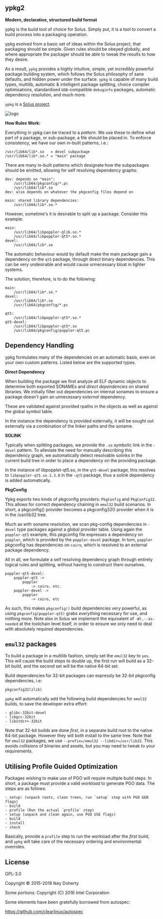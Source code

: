 ypkg2
-----

**Modern, declarative, structured build format**


ypkg is the build tool of choice for Solus. Simply put, it is a tool to convert a build process into a packaging operation.

ypkg evolved from a basic set of ideas within the Solus project, that packaging should be simple. Given rules should be obeyed globally, and where appropriate the packager should be able to tweak the results to how they desire.

As a result, `ypkg` provides a highly intuitive, simple, yet incredibly powerful package building system, which follows the Solus philosophy of sane defaults, and hidden power under the surface. `ypkg` is capable of many build types, multilib, automatic & intelligent package splitting, choice compiler optimisations, standardised `GDB`-compatible `debuginfo` packages, automatic dependency resolution, and much more.

`ypkg` is a [Solus project](https://getsol.us/).

![logo](https://build.getsol.us/logo.png)

**How Rules Work:**

Everything in ypkg can be traced to a *pattern*. We use these to define what part of a package, or sub-package, a file should be placed in. To enforce consistency, we have our own in-built patterns, i.e.:

    /usr/lib64/lib*.so   = devel subpackage
    /usr/lib64/lib*.so.* = "main" package

There are many in-built patterns which designate how the subpackages should be emitted, allowing for self resolving dependency graphs:

    dev: depends on "main":
        /usr/lib64/pkgconfig/*.pc
        /usr/lib64/lib*.so
    dev: also depends on whatever the pkgconfig files depend on

    main: shared library dependencies:
        /usr/lib64/lib*.so.*

However, sometime's it is desirable to split up a package. Consider this example:

    main:
        /usr/lib64/libpoppler-glib.so.*
        /usr/lib64/libpoppler-qt5*.so.*
    devel:
        /usr/lib64/lib*.so

The automatic behaviour would by default make the main package gain a dependency on the `qt5` package, through direct binary dependencies. This can be very undesirable and would cause unnecessary bloat in lighter systems.

The solution, therefore, is to do the following:

    main:
        /usr/lib64/lib*.so.*
    devel:
        /usr/lib64/lib*.so
        /usr/lib64/pkgconfig/*.pc

    qt5:
        /usr/lib64/libpoppler-qt5*.so.*
    qt5-devel:
        /usr/lib64/libpoppler-qt5*.so
        /usr/lib64/pkgconfig/poppler-qt5.pc

Dependency Handling
-------------------

ypkg formulates many of the dependencies on an automatic basis, even on your own custom patterns. Listed below are the supported types.

**Direct Dependency**

When building the package we first analyze all ELF dynamic objects to determine both exported SONAMEs and _direct dependencies_ on shared libraries. We initially filter out dependencies on internal sonames to ensure a package doesn't gain an unnecessary *external* dependency.

These are validated against provided rpaths in the objects as well as against the global symbol table.

In the instance the dependency is provided externally, it will be sought out externally via a combination of the linker paths and the soname.

**SOLINK**

Typically when splitting packages, we provide the `.so` symbolic link in the `-devel` pattern. To alleviate the need for manually describing this dependency graph, we automatically detect resolvable solinks in the current build tree in order to place a dependency on the providing package.

In the instance of libpopplet-qt5.so, in the `qt5-devel` package, this resolves to `libpoppler-qt5.so.1.3.0` in the `-qt5` package, thus a solink dependency is added automatically.

**PkgConfig**

Ypkg exports two kinds of pkgconfig providers: `PkgConfig` and `PkgConfig32`. This allows for correct dependency chaining in `emul32` build scenarios. In short, a pkgconfig() provider becomes a pkgconfig32() provider when it is in the /usr/lib32 tree.

Much as with soname resolution, we scan pkg-config dependencies in `-devel` type packages against a global provider table. Using again the `poppler-qt5` example, this pkgconfig file expresses a dependency on `poppler`, which is provided by the `poppler-devel` package. In turn, `poppler` pkgconfig has dependencies on `cairo`, which is resolved to an external package dependency.

All in all, we formulate a self resolving dependency graph through entirely logical rules and splitting, without having to construct them ourselves.

    poppler-qt5-devel:
        poppler-qt5 ->
            poppler
                -> cairo, etc.
        poppler-devel ->
            poppler
                -> cairo, etc

As such, this makes `pkgconfig()` build dependencies very powerful, as using `pkgconfig(poppler-qt5)` grabs *everything* necessary for use, and nothing more. Note also in Solus we implement the equivalent of `-Wl,--as-needed` at the toolchain level itself, in order to ensure we only need to deal with absolutely required dependencies.

`emul32` packages
-----------------

To build a package in a multilib fashion, simply set the `emul32` key to `yes`. This will cause the build steps to double up, the first run will build as a 32-bit build, and the second set will be the native 64-bit set.

Build dependencies for 32-bit packages can expressly be 32-bit pkgconfig dependencies, i.e:

    pkgconfig32(zlib)

`ypkg` will automatically add the following build dependencies for `emul32` builds, to save the developer extra effort:


    - glibc-32bit-devel
    - libgcc-32bit
    - libstdc++-32bit

Note that 32-bit builds are done *first*, in a separate build root to the native 64-bit package. However they will both install to the same tree. Note that for `emul32` packages, we use `--prefix=/emul32 --libdir=/usr/lib32`. This avoids collisions of binaries and assets, but you may need to tweak to your requirements.

Utilising Profile Guided Optimization
-------------------------------------

Packages wishing to make use of PGO will require multiple build steps. In short, a package must provide a valid *workload* to generate PGO data. The steps are as follows:

    - setup: (unpack roots, clean trees, run `setup` step with PGO GEN flags)
    - build
    - profile (Run the actual `profile` step)
    - setup (unpack and clean again, use PGO USE flags)
    - build
    - install
    - check

Basically, provide a `profile` step to run the workload after the *first* build, and `ypkg` will take care of the necessary ordering and environmental overrides.

License
-------

GPL-3.0

Copyright © 2015-2018 Ikey Doherty

Some portions: Copyright (C) 2016 Intel Corporation

Some elements have been gratefully borrowed from autospec:

https://github.com/clearlinux/autospec
